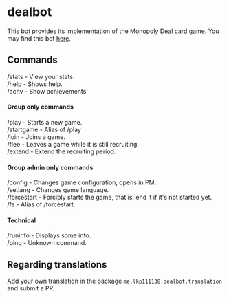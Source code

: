 # dealbot
This bot provides its implementation of the Monopoly Deal card game. You may find this bot [here](https://t.me/jokedealbot).<br>

## Commands
/stats - View your stats.<br>
/help - Shows help.<br>
/achv - Show achievements
#### Group only commands
/play - Starts a new game.<br>
/startgame - Alias of /play<br>
/join - Joins a game.<br>
/flee - Leaves a game while it is still recruiting.<br>
/extend - Extend the recruiting period.
#### Group admin only commands
/config - Changes game configuration, opens in PM.<br>
/setlang - Changes game language.<br>
/forcestart - Forcibly starts the game, that is, end it if it's not started yet.<br>
/fs - Alias of /forcestart.<br>
#### Technical
/runinfo - Displays some info.<br>
/ping - Unknown command.

## Regarding translations
Add your own translation in the package `me.lkp111138.dealbot.translation` and submit a PR.